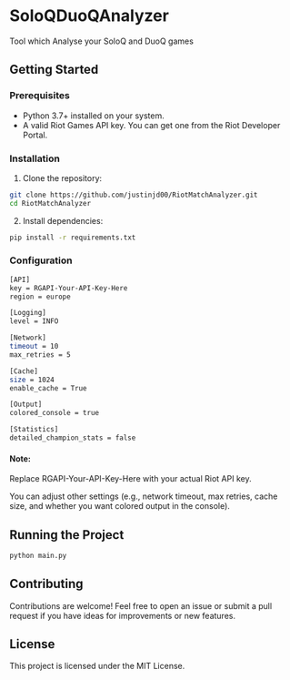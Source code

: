 # SoloQDuoQAnalyzer
Tool which Analyse your SoloQ and DuoQ games
## Getting Started
### Prerequisites
- Python 3.7+ installed on your system.
- A valid Riot Games API key. You can get one from the Riot Developer Portal.

### Installation
1. Clone the repository:
 ```sh
git clone https://github.com/justinjd00/RiotMatchAnalyzer.git
cd RiotMatchAnalyzer
```
2. Install dependencies:
 ```sh
pip install -r requirements.txt
```

### Configuration
 ```sh
[API]
key = RGAPI-Your-API-Key-Here
region = europe

[Logging]
level = INFO

[Network]
timeout = 10
max_retries = 5

[Cache]
size = 1024
enable_cache = True

[Output]
colored_console = true

[Statistics]
detailed_champion_stats = false
 ```

#### Note:

Replace RGAPI-Your-API-Key-Here with your actual Riot API key.

You can adjust other settings (e.g., network timeout, max retries, cache size, and whether you want colored output in the console).

## Running the Project
 ```sh
python main.py
 ```

## Contributing

Contributions are welcome! Feel free to open an issue or submit a pull request if you have ideas for improvements or new features.

## License
This project is licensed under the MIT License.